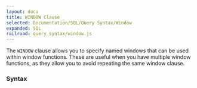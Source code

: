 ```yaml
---
layout: docu
title: WINDOW Clause
selected: Documentation/SQL/Query Syntax/Window
expanded: SQL
railroad: query_syntax/window.js
---
```

The `WINDOW` clause allows you to specify named windows that can be used within window functions. These are useful when you have multiple window functions, as they allow you to avoid repeating the same window clause.

### Syntax
<div id="rrdiagram"></div>
